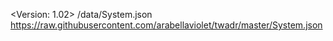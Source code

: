 <Version: 1.02>
/data/System.json https://raw.githubusercontent.com/arabellaviolet/twadr/master/System.json
<End of version>
